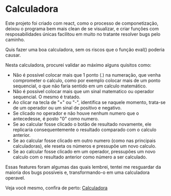 <h1>Calculadora</h1>

Este projeto foi criado com react, como o processo de componetização, deixou o programa bem mais clean de se visualizar, e criar funções com resposabilidades únicas facilitou em muito no tratante resolver bugs pelo caminho.

Quis fazer uma boa calculadora, sem os riscos que o função eval() poderia causar.

Nesta calculadora, procurei validar ao máximo alguns quisitos como:
- Não é possível colocar mais que 1 ponto (.) na numeração, que venha comprometer o calculo, como por exemplo colocar mais de um ponto sequencial, o que não faria sentido em um calculo matemático.
- Não é possível colocar mais que um sinal matematico ou operador sequencial. O mesmo é tratado.
- Ao clicar na tecla de "+" ou "-", identifica se naquele momento, trata-se de um operador ou um sinal de positivo e negativo.
- Se clicado no operador e não houve nenhum numero que o antecedesse, é posto "0" como numero.
- Se ao calcular fosse clicado o botão de resultado novamente, ele replicaria consequentemente o resultado comparado com o calculo anterior.
- Se ao calcular fosse clicado em outro numero (como nas principais calculadoras), ele reseta os números e pressupõe um novo calculo.
- Se ao calcular fosse clicado em um operador, pressupões um novo calculo com o resultado anterior como número a ser calculado.


Essas features foram algumas das quais lembrei, tentei me resguardar da maioria dos bugs possíveis e, transformando-o em uma calculadora operavel.


Veja você mesmo, confira de perto: <a href="https://calculadorabruno.netlify.app">Calculadora</a>
